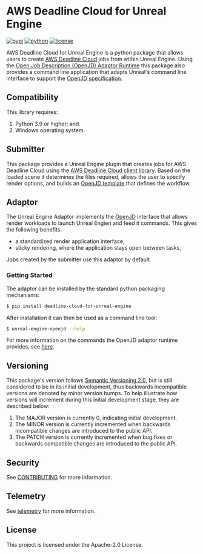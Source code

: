 # AWS Deadline Cloud for Unreal Engine

[![pypi](https://img.shields.io/pypi/v/deadline-cloud-for-unreal-engine.svg?style=flat)](https://pypi.python.org/pypi/deadline-cloud-for-unreal-engine)
[![python](https://img.shields.io/pypi/pyversions/deadline-cloud-for-unreal-engine.svg?style=flat)](https://pypi.python.org/pypi/deadline-cloud-for-unreal-engine)
[![license](https://img.shields.io/pypi/l/deadline-cloud-for-unreal-engine.svg?style=flat)](https://github.com/aws-deadline/deadline-cloud-for-unreal-engine/blob/mainline/LICENSE)


[deadline-cloud]: https://docs.aws.amazon.com/deadline-cloud/latest/userguide/what-is-deadline-cloud.html
[deadline-cloud-client]: https://github.com/aws-deadline/deadline-cloud
[openjd]: https://github.com/OpenJobDescription/openjd-specifications/wiki
[openjd-adaptor-runtime]: https://github.com/OpenJobDescription/openjd-adaptor-runtime-for-python
[openjd-adaptor-runtime-lifecycle]: https://github.com/OpenJobDescription/openjd-adaptor-runtime-for-python/blob/release/README.md#adaptor-lifecycle

AWS Deadline Cloud for Unreal Engine is a python package that allows users to create [AWS Deadline Cloud][deadline-cloud] jobs from within Unreal Engine. Using the [Open Job Description (OpenJD) Adaptor Runtime][openjd-adaptor-runtime] this package also provides a command line application that adapts Unreal's command line interface to support the [OpenJD specification][openjd].

## Compatibility

This library requires:

1. Python 3.9 or higher; and
2. Windows operating system.

## Submitter

This package provides a Unreal Engine plugin that creates jobs for AWS Deadline Cloud using the [AWS Deadline Cloud client library][deadline-cloud-client]. Based on the loaded scene it determines the files required, allows the user to specify render options, and builds an [OpenJD template][openjd] that defines the workflow.

## Adaptor

The Unreal Engine Adaptor implements the [OpenJD][openjd-adaptor-runtime] interface that allows render workloads to launch Unreal Engien and feed it commands. This gives the following benefits:
* a standardized render application interface,
* sticky rendering, where the application stays open between tasks,

Jobs created by the submitter use this adaptor by default.

### Getting Started

The adaptor can be installed by the standard python packaging mechanisms:
```sh
$ pip install deadline-cloud-for-unreal-engine
```

After installation it can then be used as a command line tool:
```sh
$ unreal-engine-openjd --help
```

For more information on the commands the OpenJD adaptor runtime provides, see [here][openjd-adaptor-runtime-lifecycle].

## Versioning

This package's version follows [Semantic Versioning 2.0](https://semver.org/), but is still considered to be in its 
initial development, thus backwards incompatible versions are denoted by minor version bumps. To help illustrate how
versions will increment during this initial development stage, they are described below:

1. The MAJOR version is currently 0, indicating initial development. 
2. The MINOR version is currently incremented when backwards incompatible changes are introduced to the public API. 
3. The PATCH version is currently incremented when bug fixes or backwards compatible changes are introduced to the public API. 

## Security

See [CONTRIBUTING](https://github.com/aws-deadline/deadline-cloud-for-unreal-engine/blob/release/CONTRIBUTING.md#security-issue-notifications) for more information.

## Telemetry

See [telemetry](https://github.com/aws-deadline/deadline-cloud-for-unreal-engine/blob/release/docs/telemetry.md) for more information.

## License

This project is licensed under the Apache-2.0 License.
